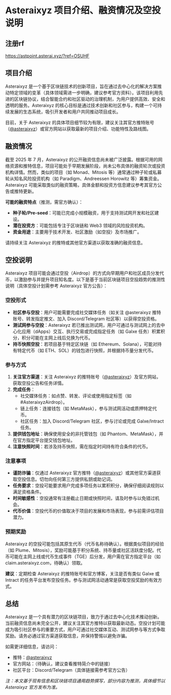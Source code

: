 # Asteraixyz 项目介绍、融资情况及空投说明
## 注册rf
https://astpoint.asterai.xyz/?ref=OSUHF
## 项目介绍

Asteraixyz 是一个基于区块链技术的创新项目，旨在通过去中心化的解决方案推动特定领域的变革（具体领域需进一步明确，建议参考官方资料）。该项目利用先进的区块链协议，结合智能合约和社区驱动的治理机制，为用户提供高效、安全和透明的服务。Asteraixyz 的核心目标是通过技术创新和社区参与，构建一个可持续发展的生态系统，吸引开发者和用户共同推动项目成长。

目前，关于 Asteraixyz 的具体项目细节较为有限，建议关注其官方推特账号（[@asteraixyz](https://x.com/asteraixyz)）或官方网站以获取最新的项目介绍、功能特性及路线图。

## 融资情况

截至 2025 年 7 月，Asteraixyz 的公开融资信息尚未被广泛披露。根据可用的网络资源和推特信息，项目可能处于早期发展阶段，尚未公布具体的融资轮次或投资机构详情。然而，类似的项目（如 Monad、Mitosis 等）通常通过种子轮或私募轮从知名风险投资机构（如 Paradigm、Andreessen Horowitz 等）筹集资金。Asteraixyz 可能采取类似的融资策略，具体金额和投资方信息建议参考其官方公告或推特更新。

**可能的融资特点**（推测，需官方确认）：
- **种子轮/Pre-seed**：可能已完成小规模融资，用于支持测试网开发和社区建设。
- **潜在投资方**：可能包括专注于区块链和 Web3 领域的风险投资机构。
- **资金用途**：主要用于技术开发、社区激励（如空投）及市场推广。

请持续关注 Asteraixyz 的推特或其他官方渠道以获取准确的融资信息。

## 空投说明

Asteraixyz 项目可能会通过空投（Airdrop）的方式向早期用户和社区成员分发代币，以激励参与并提升项目知名度。以下是基于当前区块链项目空投趋势的推测性说明（具体空投计划需参考 Asteraixyz 官方公告）：

### 空投形式
- **社区参与空投**：用户可能需要完成社交媒体任务（如关注 @asteraixyz 推特账号、转发指定推文、加入 Discord/Telegram 社区等）以获得空投资格。
- **测试网参与空投**：Asteraixyz 若已推出测试网，用户可通过与测试网上的去中心化应用（dApps）交互、执行交易或完成指定任务（如 Galxe 任务）积累积分，积分可能在主网上线后兑换为代币。
- **持币快照空投**：若项目基于特定区块链（如 Ethereum、Solana），可能对持有特定代币（如 ETH、SOL）的钱包进行快照，并根据持币量分发代币。

### 参与方式
1. **关注官方渠道**：关注 Asteraixyz 的推特账号（[@asteraixyz](https://x.com/asteraixyz)）及官方网站，获取空投公告和任务详情。
2. **完成任务**：
   - 社交媒体任务：如点赞、转发、评论或使用指定标签（如 #AsteraixyzAirdrop）。
   - 链上任务：连接钱包（如 MetaMask），参与测试网活动或质押特定代币。
   - 社区任务：加入 Discord/Telegram 社区，参与讨论或完成 Galxe/Intract 任务。
3. **提供钱包地址**：确保使用安全的非托管钱包（如 Phantom、MetaMask），并在官方指定平台提交钱包地址。
4. **注意快照时间**：若涉及持币快照，需在指定时间持有符合条件的代币。

### 注意事项
- **谨防诈骗**：仅通过 Asteraixyz 官方推特（[@asteraixyz](https://x.com/asteraixyz)）或其他官方渠道获取空投信息。切勿向任何第三方提供私钥或助记词。[](https://tangem.com/en/blog/post/airdrop-scams/)
- **任务要求**：空投可能要求用户完成多项任务以累积积分，确保仔细阅读规则以满足资格条件。
- **时间敏感性**：空投通常有注册截止日期或快照时间，请及时参与以免错过机会。
- **代币价值**：空投代币的价值取决于项目的发展和市场表现，参与前需评估项目潜力。

### 预期奖励
Asteraixyz 的空投可能包括其原生代币（代币名称待确认）。根据类似项目的经验（如 Plume、Mitosis），奖励可能基于积分系统、持币量或社区活跃度分配。代币可能在主网上线或代币生成事件（TGE）后分发，用户需在官方指定平台（如 claim.asteraixyz.com，待确认）领取。

**建议**：定期检查 Asteraixyz 的推特账号和官方博客，关注是否有类似 Galxe 或 Intract 的任务平台发布空投任务。参与测试网活动通常是获取空投奖励的有效方式。[](https://airdrops.io/)

## 总结

Asteraixyz 是一个具有潜力的区块链项目，致力于通过去中心化技术推动创新。当前融资信息尚未完全公开，建议关注其官方推特以获取最新动态。空投计划可能成为吸引社区参与的重要方式，用户可通过社交媒体互动、测试网参与等方式争取奖励。请务必通过官方渠道获取信息，并保持警惕以避免诈骗。

如需更详细信息，请访问：
- 推特：[@asteraixyz](https://x.com/asteraixyz)
- 官方网站：（待确认，建议查看推特简介中的链接）
- 社区平台：Discord/Telegram（具体链接需参考官方公告）

*注：本文基于现有信息和区块链项目通用趋势撰写，部分内容为推测，具体细节以 Asteraixyz 官方发布为准。*
